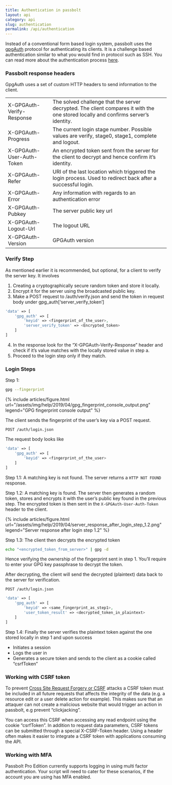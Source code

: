 ```yaml
---
title: Authentication in passbolt
layout: api
category: api
slug: authentication
permalink: /api/authentication
---
```


Instead of a conventional form based login system, passbolt uses the [gpgAuth](https://gpgauth.org/) protocol for authenticating its clients. It is a challenge based authentication similar to what you would find in protocol such as SSH. You can read more about the authentication process [here](https://help.passbolt.com/tech/auth).


### Passbolt response headers

GpgAuth uses a set of custom HTTP headers to send information to the client.


<table class="table-parameters">
  <tr>
   <td>X-GPGAuth-Verify-Response
   </td>
   <td>The solved challenge that the server decrypted. The client compares it with the one stored locally and confirms server’s identity.
   </td>
  </tr>
  <tr>
   <td>X-GPGAuth-Progress
   </td>
   <td>The current login stage number. Possible values are verify, stage0, stage1, complete and logout.
   </td>
  </tr>
  <tr>
   <td>X-GPGAuth-User-Auth-Token
   </td>
   <td>An encrypted token sent from the server for the client to decrypt and hence confirm it’s identity.
   </td>
  </tr>
  <tr>
   <td>X-GPGAuth-Refer
   </td>
   <td>URI of the last location which triggered the login process. Used to redirect back after a successful login.
   </td>
  </tr>
  <tr>
   <td>X-GPGAuth-Error
   </td>
   <td>Any information with regards to an authentication error
   </td>
  </tr>
  <tr>
   <td>X-GPGAuth-Pubkey
   </td>
   <td>The server public key url
   </td>
  </tr>
  <tr>
   <td>X-GPGAuth-Logout-Url
   </td>
   <td>The logout URL
   </td>
  </tr>
  <tr>
   <td>X-GPGAuth-Version
   </td>
   <td>GPGAuth version
   </td>
  </tr>
</table>

### Verify Step

As mentioned earlier it is recommended, but optional, for a client to verify the server key. It involves 



1. Creating a cryptographically secure random token and store it locally.
2. Encrypt it for the server using the broadcasted public key.
3. Make a POST request to /auth/verify.json and send the token in request body under gpg_auth[‘server_verify_token’]

```php
'data' => [
    'gpg_auth' => [
        'keyid' => <fingerprint_of_the_user>,
        'server_verify_token' => <Encrypted_token>
    ]
]
```

4. In the response look for the “X-GPGAuth-Verify-Response” header and check if it’s value matches with the locally stored value in step a.
5. Proceed to the login step only if they match. 

### Login Steps

Step 1:

```bash
gpg --fingerprint
```

{% include articles/figure.html
    url="/assets/img/help/2019/04/gpg_fingerprint_console_output.png"
    legend="GPG fingerprint console output"
%}


The client sends the fingerprint of the user’s key via a POST request. 


```
POST /auth/login.json
```


The request body looks like 

```php
'data' => [
    'gpg_auth' => [
        'keyid' => <fingerprint_of_the_user>
    ]
]
```


Step 1.1: A matching key is not found. The server returns a `HTTP NOT FOUND` response.

Step 1.2: A matching key is found. The server then generates a random token, stores and encrypts it with the user’s public key found in the previous step. The encrypted token is then sent in the `X-GPGAuth-User-Auth-Token` header to the client.



{% include articles/figure.html
    url="/assets/img/help/2019/04/server_response_after_login_step_1.2.png"
    legend="Server response after login step 1.2"
%}


Step 1.3: The client then decrypts the encrypted token

```bash
echo "<encrypted_token_from_server>" | gpg -d
```


Hence verifying the ownership of the fingerprint sent in step 1. You’ll require to enter your GPG key passphrase to decrypt the token.

After decrypting, the client will send the decrypted (plaintext) data back to the server for verification.


```
POST /auth/login.json
```




```php
'data' => [
    'gpg_auth' => [
        'keyid' => <same_fingerprint_as_step1>,
        'user_token_result' => <decrypted_token_in_plaintext> 
    ]
]
```


Step 1.4: Finally the server verifies the plaintext token against the one stored locally in step 1 and upon success



*   Initiates a session
*   Logs the user in
*   Generates a secure token and sends to the client as a cookie called “csrfToken”


### Working with CSRF token

To prevent [Cross Site Request Forgery or CSRF](https://en.wikipedia.org/wiki/Cross-site_request_forgery) attacks a CSRF token must be included in all future requests that affects the integrity of the data (e.g. a resource edit or a user delete action for example). This makes sure that an attaquer can not create a malicious website that would trigger an action in passbolt, e.g prevent “clickjacking”. 

You can access this CSRF when accessing any read endpoint using the cookie “csrfToken”. In addition to request data parameters, CSRF tokens can be submitted through a special X-CSRF-Token header. Using a header often makes it easier to integrate a CSRF token with applications consuming the API.


### Working with MFA

Passbolt Pro Edition currently supports logging in using multi factor authentication. Your script will need to cater for these scenarios, if the account you are using has MFA enabled.